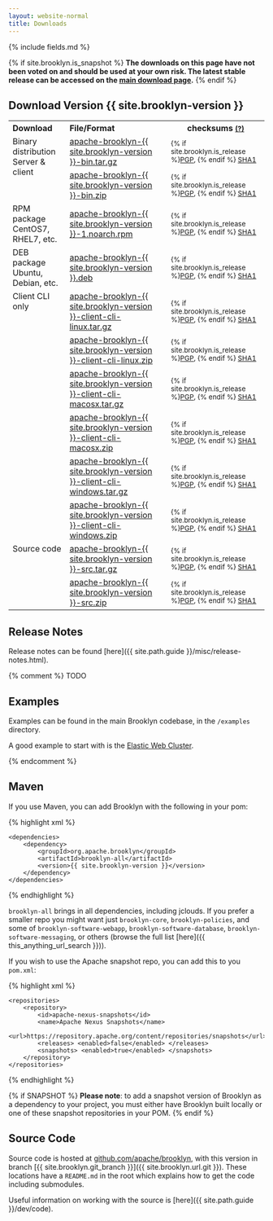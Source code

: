 ```yaml
---
layout: website-normal
title: Downloads
---
```

{% include fields.md %}

{% if site.brooklyn.is_snapshot %}
**The downloads on this page have not been voted on and should be used at your own risk.
The latest stable release can be accessed on the [main download page](/website/download/).**
{% endif %}


## Download Version {{ site.brooklyn-version }}

<table class="table">
  <tr>
	<th style='text-align:left'>Download</th>
	<th style='text-align:left'>File/Format</th>
	<th>checksums <small><a href="/website/download/verify.html" title='Instructions on verifying the integrity of your downloads.{% if site.brooklyn.is_snapshot %} May not be available for SNAPSHOT artifacts.{% endif %}'>(?)</a></small></th>
  </tr>
  <tr>
	<td style='text-align:left;vertical-align:top' rowspan='2'>Binary distribution<br />Server &amp; client</td>
	<td style='text-align:left'><a href='{{ site.brooklyn.download_prefix }}-bin.tar.gz' title='Download TGZ archive'>apache-brooklyn-{{ site.brooklyn-version }}-bin.tar.gz</a></td>
	<td ><small>
	  {% if site.brooklyn.is_release %}<a href='{{ site.brooklyn.hash_download_prefix }}-bin.tar.gz.asc'>PGP</a>, {% endif %}
	  <a href='{{ site.hash_brooklyn.download_prefix }}-bin.tar.gz.sha1'>SHA1</a></small></td>
  </tr>
  <tr>
	<td style='text-align:left'><a href='{{ site.brooklyn.download_prefix }}-bin.zip' title='Download ZIP archive'>apache-brooklyn-{{ site.brooklyn-version }}-bin.zip</a></td>
	<td><small>
	  {% if site.brooklyn.is_release %}<a href='{{ site.brooklyn.hash_download_prefix }}-bin.zip.asc'>PGP</a>, {% endif %}
	  <a href='{{ site.brooklyn.hash_download_prefix }}-bin.zip.sha1'>SHA1</a></small></td>
  </tr>
  <tr>
	<td style='text-align:left;vertical-align:top'>RPM package<br />CentOS7, RHEL7, etc.</td>
	<td style='text-align:left'><a href='{{ site.brooklyn.download_prefix }}-1.noarch.rpm' title='Download RPM package'>apache-brooklyn-{{ site.brooklyn-version }}-1.noarch.rpm</a></td>
	<td><small>
	  {% if site.brooklyn.is_release %}<a href='{{ site.brooklyn.hash_download_prefix }}-1.noarch.rpm.asc'>PGP</a>, {% endif %}
	  <a href='{{ site.brooklyn.hash_download_prefix }}-1.noarch.rpm.sha1'>SHA1</a></small></td>
  </tr>
  <tr>
	<td style='text-align:left;vertical-align:top'>DEB package<br />Ubuntu, Debian, etc.</td>
	<td style='text-align:left'><a href='{{ site.brooklyn.download_prefix }}.deb' title='Download DEB package'>apache-brooklyn-{{ site.brooklyn-version }}.deb</a></td>
	<td><small>
	  {% if site.brooklyn.is_release %}<a href='{{ site.brooklyn.hash_download_prefix }}.deb.asc'>PGP</a>, {% endif %}
	  <a href='{{ site.brooklyn.hash_download_prefix }}.deb.sha1'>SHA1</a></small></td>
  </tr>
  <tr>
	<td style='text-align:left;vertical-align:top' rowspan='6'>Client CLI only</td>
	<td style='text-align:left'><a href='{{ site.brooklyn.download_prefix }}-client-cli-linux.tar.gz' title='Download client CLI linux TGZ archive'>apache-brooklyn-{{ site.brooklyn-version }}-client-cli-linux.tar.gz</a></td>
	<td ><small>
	  {% if site.brooklyn.is_release %}<a href='{{ site.brooklyn.hash_download_prefix }}-client-cli-linux.tar.gz.asc'>PGP</a>, {% endif %}
	  <a href='{{ site.hash_brooklyn.download_prefix }}-client-cli-linux.tar.gz.sha1'>SHA1</a></small></td>
  </tr>
  <tr>
	<td style='text-align:left'><a href='{{ site.brooklyn.download_prefix }}-client-cli-linux.zip' title='Download client CLI linux ZIP archive'>apache-brooklyn-{{ site.brooklyn-version }}-client-cli-linux.zip</a></td>
	<td><small>
	  {% if site.brooklyn.is_release %}<a href='{{ site.brooklyn.hash_download_prefix }}-client-cli-linux.zip.asc'>PGP</a>, {% endif %}
	  <a href='{{ site.brooklyn.hash_download_prefix }}-client-cli-linux.zip.sha1'>SHA1</a></small></td>
  </tr>
  <tr>
	<td style='text-align:left'><a href='{{ site.brooklyn.download_prefix }}-client-cli-macosx.tar.gz' title='Download client CLI macosx TGZ archive'>apache-brooklyn-{{ site.brooklyn-version }}-client-cli-macosx.tar.gz</a></td>
	<td ><small>
	  {% if site.brooklyn.is_release %}<a href='{{ site.brooklyn.hash_download_prefix }}-client-cli-macosx.tar.gz.asc'>PGP</a>, {% endif %}
	  <a href='{{ site.hash_brooklyn.download_prefix }}-client-cli-macosx.tar.gz.sha1'>SHA1</a></small></td>
  </tr>
  <tr>
	<td style='text-align:left'><a href='{{ site.brooklyn.download_prefix }}-client-cli-macosx.zip' title='Download client CLI macosx ZIP archive'>apache-brooklyn-{{ site.brooklyn-version }}-client-cli-macosx.zip</a></td>
	<td><small>
	  {% if site.brooklyn.is_release %}<a href='{{ site.brooklyn.hash_download_prefix }}-client-cli-macosx.zip.asc'>PGP</a>, {% endif %}
	  <a href='{{ site.brooklyn.hash_download_prefix }}-client-cli-macosx.zip.sha1'>SHA1</a></small></td>
  </tr>
  <tr>
	<td style='text-align:left'><a href='{{ site.brooklyn.download_prefix }}-client-cli-windows.tar.gz' title='Download client CLI windows TGZ archive'>apache-brooklyn-{{ site.brooklyn-version }}-client-cli-windows.tar.gz</a></td>
	<td ><small>
	  {% if site.brooklyn.is_release %}<a href='{{ site.brooklyn.hash_download_prefix }}-client-cli-windows.tar.gz.asc'>PGP</a>, {% endif %}
	  <a href='{{ site.hash_brooklyn.download_prefix }}-client-cli-windows.tar.gz.sha1'>SHA1</a></small></td>
  </tr>
  <tr>
	<td style='text-align:left'><a href='{{ site.brooklyn.download_prefix }}-client-cli-windows.zip' title='Download client CLI windows ZIP archive'>apache-brooklyn-{{ site.brooklyn-version }}-client-cli-windows.zip</a></td>
	<td><small>
	  {% if site.brooklyn.is_release %}<a href='{{ site.brooklyn.hash_download_prefix }}-client-cli-windows.zip.asc'>PGP</a>, {% endif %}
	  <a href='{{ site.brooklyn.hash_download_prefix }}-client-cli-windows.zip.sha1'>SHA1</a></small></td>
  </tr>
  <tr>
	<td style='text-align:left;vertical-align:top' rowspan='2'>Source code</td>
	<td style='text-align:left'><a href='{{ site.brooklyn.download_prefix }}-src.tar.gz' title='Download source TGZ archive'>apache-brooklyn-{{ site.brooklyn-version }}-src.tar.gz</a></td>
	<td ><small>
	  {% if site.brooklyn.is_release %}<a href='{{ site.brooklyn.hash_download_prefix }}-src.tar.gz.asc'>PGP</a>, {% endif %}
	  <a href='{{ site.hash_brooklyn.download_prefix }}-src.tar.gz.sha1'>SHA1</a></small></td>
  </tr>
  <tr>
	<td style='text-align:left'><a href='{{ site.brooklyn.download_prefix }}-src.zip' title='Download source ZIP archive'>apache-brooklyn-{{ site.brooklyn-version }}-src.zip</a></td>
	<td><small>
	  {% if site.brooklyn.is_release %}<a href='{{ site.brooklyn.hash_download_prefix }}-src.zip.asc'>PGP</a>, {% endif %}
	  <a href='{{ site.brooklyn.hash_download_prefix }}-src.zip.sha1'>SHA1</a></small></td>
  </tr>
</table>


## Release Notes

Release notes can be found [here]({{ site.path.guide }}/misc/release-notes.html).

{% comment %}
TODO
<a name="examples"></a>

## Examples

Examples can be found in the main Brooklyn codebase, in the `/examples` directory.

A good example to start with is the [Elastic Web Cluster]({{site.path.guide}}/use/examples/webcluster.html).

{% endcomment %}

<a name="maven"></a>

## Maven

If you use Maven, you can add Brooklyn with the following in your pom:

<!-- the comment is included due to a jekyll/highlight bug which
     removes indentation on the first line in a highlight block;
     we want the actual XML indented so you can cut and paste into a pom.xml sensibly -->  
{% highlight xml %}
<!-- include all Brooklyn items in our project -->
    <dependencies>
        <dependency>
            <groupId>org.apache.brooklyn</groupId>
            <artifactId>brooklyn-all</artifactId>
            <version>{{ site.brooklyn-version }}</version>
        </dependency>
    </dependencies>
{% endhighlight %}

`brooklyn-all` brings in all dependencies, including jclouds.
If you prefer a smaller repo you might want just ``brooklyn-core``,  ``brooklyn-policies``, 
and some of ``brooklyn-software-webapp``,  ``brooklyn-software-database``, ``brooklyn-software-messaging``, or others
(browse the full list [here]({{ this_anything_url_search }})).

If you wish to use the Apache snapshot repo, you can add this to you `pom.xml`:

{% highlight xml %}
<!-- include repos for snapshot items and other dependencies -->
    <repositories>
        <repository>
            <id>apache-nexus-snapshots</id>
            <name>Apache Nexus Snapshots</name>
            <url>https://repository.apache.org/content/repositories/snapshots</url>
            <releases> <enabled>false</enabled> </releases>
            <snapshots> <enabled>true</enabled> </snapshots>
        </repository>
    </repositories>
{% endhighlight %}

{% if SNAPSHOT %}
**Please note**: to add a snapshot version of Brooklyn as a dependency to your project, 
you must either have Brooklyn built locally or one of these snapshot repositories in your POM.
{% endif %}


<a name="source"></a>

## Source Code

Source code is hosted at [github.com/apache/brooklyn](http://github.com/apache/brooklyn),
with this version in branch [{{ site.brooklyn.git_branch }}]({{ site.brooklyn.url.git }}).
These locations have a `README.md` in the root which explains how to get the code including
submodules.

Useful information on working with the source is [here]({{ site.path.guide }}/dev/code).
